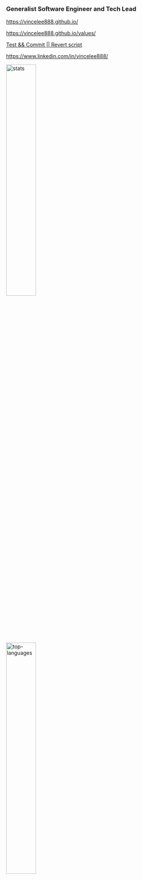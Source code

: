 ### Generalist Software Engineer and Tech Lead

https://vincelee888.github.io/

https://vincelee888.github.io/values/

[Test && Commit || Revert script](https://gist.github.com/vincelee888/822e7d2cae61fd4e6833a7247d7841ce)

https://www.linkedin.com/in/vincelee888/

<img src="https://github-readme-stats.vercel.app/api?username=vincelee888&include_all_commits=true&count_private=true&custom_title=Stats&show_icons=true&theme=dracula" alt="stats" width="40%"/>
<br/>
<img src="https://github-readme-stats.vercel.app/api/top-langs/?username=vincelee888&layout=compact&show_icons=true&theme=dracula" alt="top-languages" width="40%"/>
